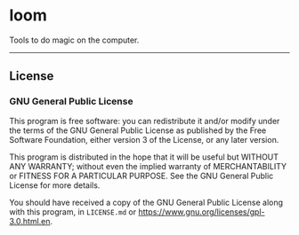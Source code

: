 # loom

Tools to do magic on the computer.

---

## License


### GNU General Public License

This program is free software: you can redistribute it and/or modify under the terms of the GNU General Public License as published by the Free Software Foundation, either version 3 of the License, or any later version.

This program is distributed in the hope that it will be useful but WITHOUT ANY WARRANTY; without even the implied warranty of MERCHANTABILITY or FITNESS FOR A PARTICULAR PURPOSE. See the GNU General Public License for more details.

You should have received a copy of the GNU General Public License along with this program, in `LICENSE.md` or <https://www.gnu.org/licenses/gpl-3.0.html.en>.
